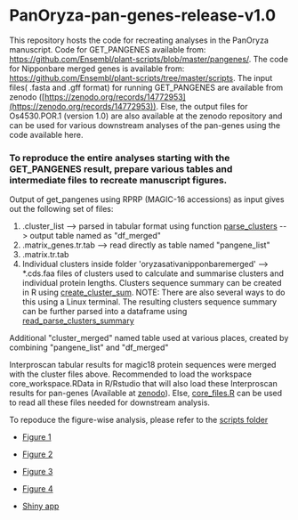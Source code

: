 # PanOryza-pan-genes-release-v1.0


This repository hosts the code for recreating analyses in the PanOryza manuscript. Code for GET_PANGENES available from: <https://github.com/Ensembl/plant-scripts/blob/master/pangenes/>. The code for Nipponbare merged genes is available from: <https://github.com/Ensembl/plant-scripts/tree/master/scripts>.  The input files( .fasta and .gff format) for running GET_PANGENES are available from zenodo ([https://zenodo.org/records/14772953](https://zenodo.org/records/14772953)). Else, the output files for Os4530.POR.1 (version 1.0) are also available at the zenodo repository and can be used for various downstream analyses of the pan-genes using the code available here.

### To reproduce the entire analyses starting with the GET_PANGENES result, prepare various tables and intermediate files to recreate manuscript figures.
Output of get_pangenes using RPRP (MAGIC-16 accessions) as input gives out the following set of files: 

1) .cluster_list   --> parsed in tabular format using function [parse_clusters](scripts/parse_clusters.R) --> output table named as "df_merged"
2) .matrix_genes.tr.tab --> read directly as table named "pangene_list"
3) .matrix.tr.tab 
4) Individual clusters inside folder 'oryzasativanipponbaremerged' --> *.cds.faa files of clusters used to calculate and summarise clusters and individual protein lengths.
   Clusters sequence summary can be created in R using [create_cluster_sum](scripts/create_cluster_sum.R). NOTE: There are also several ways to do this using a Linux terminal.
   The resulting clusters sequence summary can be further parsed into a dataframe using [read_parse_clusters_summary](scripts/read_parse_clusters_summary.R)

Additional "cluster_merged" named table used at various places, created by combining "pangene_list" and "df_merged"

Interproscan tabular results for magic18 protein sequences were merged with the cluster files above. Recommended to load the workspace core_workspace.RData in R/Rstudio that will also load these Interproscan results for pan-genes (Available at [zenodo](https://zenodo.org/records/14772953)).
Else, [core_files.R](scripts/core_files.R) can be used to read all these files needed for downstream analysis.

To repoduce the figure-wise analysis, please refer to the [scripts folder](scripts/)

- [Figure 1](scripts/Figure_1.R)

- [Figure 2](scripts/Figure_2.R)

- [Figure 3](scripts/Figure_3.R)

- [Figure 4](scripts/Figure_4.R)

- [Shiny app](heatmap_app/)
